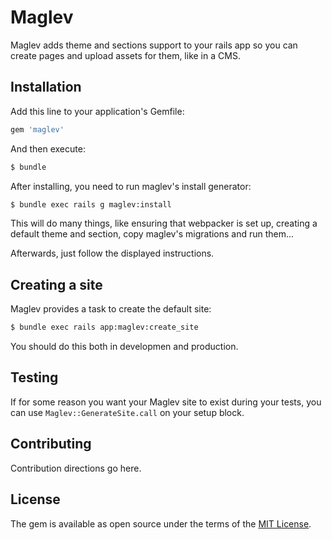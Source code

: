 # Maglev

Maglev adds theme and sections support to your rails app so you can
create pages and upload assets for them, like in a CMS.
## Installation
Add this line to your application's Gemfile:

```ruby
gem 'maglev'
```

And then execute:
```bash
$ bundle
```

After installing, you need to run maglev's install generator:

```bash
$ bundle exec rails g maglev:install
```

This will do many things, like ensuring that webpacker is set up,
creating a default theme and section, copy maglev's migrations and run them...

Afterwards, just follow the displayed instructions.

## Creating a site

Maglev provides a task to create the default site:

```bash
$ bundle exec rails app:maglev:create_site
```

You should do this both in developmen and production.

## Testing

If for some reason you want your Maglev site to exist during your tests,
you can use `Maglev::GenerateSite.call` on your setup block.
## Contributing
Contribution directions go here.

## License
The gem is available as open source under the terms of the [MIT License](https://opensource.org/licenses/MIT).
